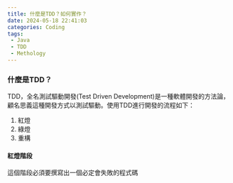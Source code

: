 ```yaml
---
title: 什麼是TDD？如何實作？
date: 2024-05-18 22:41:03
categories: Coding
tags: 
 - Java
 - TDD
 - Methology
---
```

### 什麼是TDD？
TDD，全名測試驅動開發(Test Driven Development)是一種軟體開發的方法論，顧名思義這種開發方式以測試驅動。使用TDD進行開發的流程如下：
<!-- more -->
1. 紅燈
2. 綠燈
3. 重構

#### 紅燈階段
這個階段必須要撰寫出一個必定會失敗的程式碼